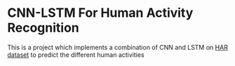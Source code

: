 # CNN-LSTM For Human Activity Recognition
This is a project which implements a combination of CNN and LSTM on [HAR dataset](https://archive.ics.uci.edu/ml/datasets/human+activity+recognition+using+smartphones) to predict the different human activities 
